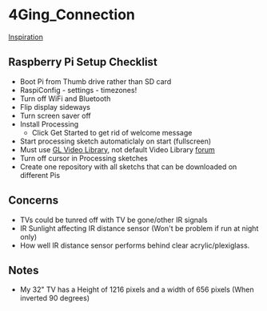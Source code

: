 # 4Ging_Connection

[Inspiration](https://www.architecturendesign.net/satirical-illustrations-show-our-addiction-to-technology/)

## Raspberry Pi Setup Checklist

* Boot Pi from Thumb drive rather than SD card
* RaspiConfig - settings - timezones!
* Turn off WiFi and Bluetooth
* Flip display sideways 
* Turn screen saver off
* Install Processing 
  * Click Get Started to get rid of welcome message
* Start processing sketch automaticlaly on start (fullscreen) 
* Must use [GL Video Library](https://github.com/gohai/processing-glvideo), not default Video Library [forum](https://forum.processing.org/two/discussion/23423/can-t-access-camera-module-v2-with-processing)
* Turn off cursor in Processing sketches 
* Create one repository with all sketchs that can be downloaded on different Pis

## Concerns

* TVs could be tunred off with TV be gone/other IR signals 
* IR Sunlight affecting IR distance sensor (Won't be problem if run at night only) 
* How well IR distance sensor performs behind clear acrylic/plexiglass. 


## Notes 
* My 32" TV has a Height of 1216 pixels and a width of 656 pixels (When inverted 90 degrees) 
